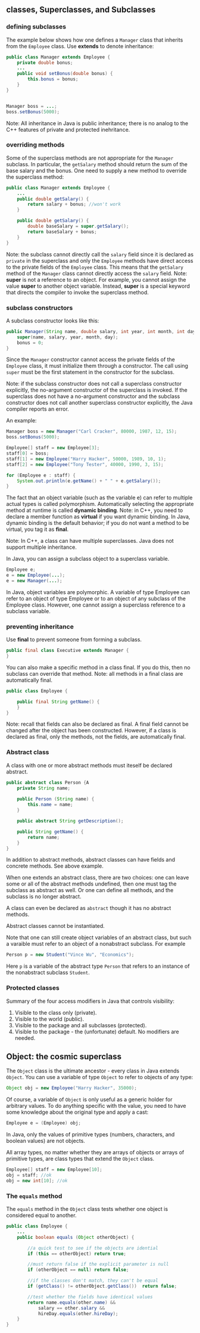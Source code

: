 ## classes, Superclasses, and Subclasses


### defining subclasses
The example below shows how one defines a `Manager` class that inherits from the `Employee` class. Use **extends** to denote inheritance:
```java
public class Manager extends Employee {
    private double bonus;
    ...
    public void setBonus(double bonus) {
        this.bonus = bonus;
    }
}


Manager boss = ...;
boss.setBonus(5000);
```
Note: All inheritance in Java is public inheritance; there is no analog to the C++ features of private and protected inehritance.





### overriding methods
Some of the superclass methods are not appropriate for the `Manager` subclass. In particular, the `getSalary` method should return the sum of the base salary and the bonus. One need to supply a new method to override the superclass method:
```java
public class Manager extends Employee {
    ...
    public double getSalary() {
        return salary + bonus; //won't work
    }

    public double getSalary() {
        double baseSalary = super.getSalary();
        return baseSalary + bonus;
    }
}
```
Note: the subclass cannot directly call the `salary` field since it is declared as `private` in the superclass and only the `Employee` methods have direct access to the private fields of the `Employee` class. This means that the `getSalary` method of the `Manager` class cannot directly access the `salary` field.
Note: **super** is not a reference to an object. For example, you cannot assign the value **super** to another object variable. Instead, **super** is a special keyword that directs the compiler to invoke the superclass method.







### subclass constructors
A subclass constructor looks like this:
```java
public Manager(String name, double salary, int year, int month, int day) {
    super(name, salary, year, month, day);
    bonus = 0;
}
```
Since the `Manager` constructor cannot access the private fields of the `Employee` class, it must initialize them through a constructor. The call using `super` must be the first statement in the constructor for the subclass.

Note: if the subclass constructor does not call a superclass constructor explicitly, the no-argument constructor of the superclass is invoked. If the superclass does not have a no-argument constructor and the subclass constructor does not call another superclass constructor explicitly, the Java compiler reports an error.


An example:
```java
Manager boss = new Manager("Carl Cracker", 80000, 1987, 12, 15);
boss.setBonus(5000);

Employee[] staff = new Employee[3];
staff[0] = boss;
staff[1] = new Employee("Harry Hacker", 50000, 1989, 10, 1);
staff[2] = new Employee("Tony Tester", 40000, 1990, 3, 15);

for (Employee e : staff) {
    System.out.println(e.getName() + " " + e.getSalary());
}
```

The fact that an object variable (such as the variable e) can refer to multiple actual types is called polymorphism. Automatically selecting the appropriate method at runtime is called **dynamic binding**.
Note: in C++, you need to declare a member function as **virtual** if you want dynamic binding. In Java, dynamic binding is the default behavior; if you do not want a method to be virtual, you tag it as **final**.

Note: In C++, a class can have multiple superclasses. Java does not support multiple inheritance.

In Java, you can assign a subclass object to a superclass variable.
```java
Employee e;
e = new Employee(...); 
e = new Manager(...);
```
In Java, object variables are polymorphic. A variable of type Employee can refer to an object of type Employee or to an object of any subclass of the Employee class. However, one cannot assign a superclass reference to a subclass variable. 






### preventing inheritance
Use **final** to prevent someone from forming a subclass.
```java
public final class Executive extends Manager {
}
```
You can also make a specific method in a class final. If you do this, then no subclass can override that method.
Note: all methods in a final class are automatically final.
```java
public class Employee {

    public final String getName() {
    }
}
```

Note: recall that fields can also be declared as final. A final field cannot be changed after the object has been constructed. However, if a class is declared as final, only the methods, not the fields, are automatically final.




### Abstract class
A class with one or more abstract methods must iteself be declared abstract.
```java
public abstract class Person {A
    private String name;
    
    public Person (String name) {
        this.name = name;
    }

    public abstract String getDescription();

    public String getName() {
        return name;
    }
}
```
In addition to abstract methods, abstract classes can have fields and concrete methods. See above example.

When one extends an abstract class, there are two choices: one can leave some or all of the abstract methods undefined, then one must tag the subclass as abstract as well. Or one can define all methods, and the subclass is no longer abstract.

A class can even be declared as `abstract` though it has no abstract methods.

Abstract classes cannot be instantiated.

Note that one can still create object variables of an abstract class, but such a varaible must refer to an object of a nonabstract subclass. For example
```java
Person p = new Student("Vince Wu", "Economics");
```
Here `p` is a variable of the abstract type `Person` that refers to an instance of the nonabstract subclass `Student`.


### Protected classes
Summary of the four access modifiers in Java that controls visibility:
1. Visible to the class only (private).
2. Visible to the world (public).
3. Visible to the package and all subclasses (protected).
4. Visible to the package - the (unfortunate) default. No modifiers are needed.







## Object: the cosmic superclass
The `Object` class is the ultimate ancestor - every class in Java extends `Object`. You can use a variable of type `Object` to refer to objects of any type:
```java
Object obj = new Employee("Harry Hacker", 35000);
```
Of course, a variable of `Object` is only useful as a generic holder for arbitrary values. To do anything specific with the value, you need to have some knowledge about the original type and apply a cast:
```java
Employee e = (Employee) obj;
```
In Java, only the values of primitive types (numbers, characters, and boolean values) are not objects.

All array types, no matter whether they are arrays of objects or arrays of primitive types, are class types that extend the `Object` class.
```java
Employee[] staff = new Employee[10];
obj = staff; //ok
obj = new int[10]; //ok
```
### The `equals` method
The `equals` method in the `Object` class tests whether one object is considered equal to another.
```java
public class Employee {
    ...
    public boolean equals (Object otherObject) {

        //a quick test to see if the objects are idential
        if (this == otherObject) return true;

        //must return false if the explicit parameter is null
        if (otherObject == null) return false;

        //if the classes don't match, they can't be equal
        if (getClass() != otherObject.getClass())  return false;

        //test whether the fields have identical values
        return name.equals(other.name) && 
            salary == other.salary &&
            hireDay.equals(other.hireDay);
    }
}
```





